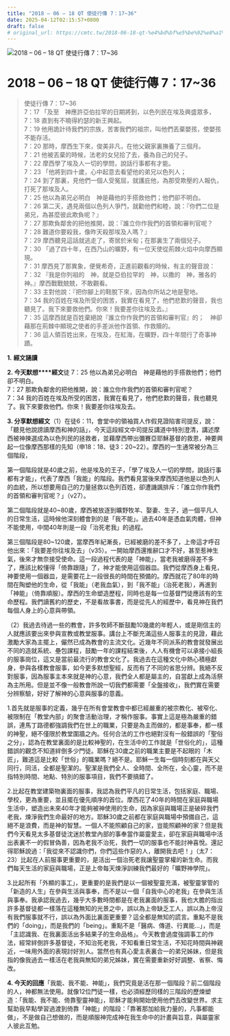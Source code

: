 ```yaml
---
title: "2018 – 06 – 18 QT 使徒行傳 7：17~36"
date: 2025-04-12T02:15:57+0800
draft: false
# original_url: https://cmtc.tw/2018-06-18-qt-%e4%bd%bf%e5%be%92%e8%a1%8c%e5%82%b3-7%ef%bc%9a1736
---
```


![2018 – 06 – 18 QT 使徒行傳 7：17~36](/images/qt.jpg   "2018 – 06 – 18 QT 使徒行傳 7：17~36")

# 2018 – 06 – 18 QT 使徒行傳 7：17~36

> 使徒行傳 7：17~36  
> 7：17 「及至　神應許亞伯拉罕的日期將到，以色列民在埃及興盛眾多，  
> 7：18 直到有不曉得約瑟的新王興起。  
> 7：19 他用詭計待我們的宗族，苦害我們的祖宗，叫他們丟棄嬰孩，使嬰孩不能存活。  
> 7：20 那時，摩西生下來，俊美非凡，在他父親家裏撫養了三個月。  
> 7：21 他被丟棄的時候，法老的女兒拾了去，養為自己的兒子。  
> 7：22 摩西學了埃及人一切的學問，說話行事都有才能。  
> 7：23 「他將到四十歲，心中起意去看望他的弟兄以色列人；  
> 7：24 到了那裏，見他們一個人受冤屈，就護庇他，為那受欺壓的人報仇，打死了那埃及人。  
> 7：25 他以為弟兄必明白　神是藉他的手搭救他們；他們卻不明白。  
> 7：26 第二天，遇見兩個以色列人爭鬥，就勸他們和睦，說：『你們二位是弟兄，為甚麼彼此欺負呢？』  
> 7：27 那欺負鄰舍的把他推開，說：『誰立你作我們的首領和審判官呢？  
> 7：28 難道你要殺我，像昨天殺那埃及人嗎？』  
> 7：29 摩西聽見這話就逃走了，寄居於米甸；在那裏生了兩個兒子。  
> 7：30 「過了四十年，在西乃山的曠野，有一位天使從荊棘火焰中向摩西顯現。  
> 7：31 摩西見了那異象，便覺希奇，正進前觀看的時候，有主的聲音說：  
> 7：32 『我是你列祖的　神，就是亞伯拉罕的　神，以撒的　神，雅各的　神。』摩西戰戰兢兢，不敢觀看。  
> 7：33 主對他說：『把你腳上的鞋脫下來，因為你所站之地是聖地。  
> 7：34 我的百姓在埃及所受的困苦，我實在看見了，他們悲歎的聲音，我也聽見了。我下來要救他們。你來！我要差你往埃及去。』  
> 7：35 這摩西就是百姓棄絕說『誰立你作我們的首領和審判官』的；　神卻藉那在荊棘中顯現之使者的手差派他作首領、作救贖的。  
> 7：36 這人領百姓出來，在埃及，在紅海，在曠野，四十年間行了奇事神蹟。

**1.** **經文誦讀**

**2. 今天默想****經文**徒 7：25 他以為弟兄必明白　神是藉他的手搭救他們；他們卻不明白。  
7：27 那欺負鄰舍的把他推開，說：誰立你作我們的首領和審判官呢？  
7：34 我的百姓在埃及所受的困苦，我實在看見了，他們悲歎的聲音，我也聽見了。我下來要救他們。你來！我要差你往埃及去。

**3. 分享默想經文**（1）在徒6：11，會堂中的領袖買人作假見證陷害司提反，說：「聽見他說謗讀摩西和神的話」，今天這段經文中司提反講道中特別澄清，講述摩西被神揀選成為以色列民的拯救者，並藉摩西帶出彌賽亞耶穌基督的救恩，神要興起一位像摩西那樣的先知（申18：18、徒3：20~22）。摩西的一生通常被分為三個階段，

第一個階段就是40歲之前，他是埃及的王子，「學了埃及人一切的學問，說話行事都有才能」，代表了摩西「我能」的階段。我們看見當後來摩西知道他是以色列人的血統，所以想要用自己的力量拯救以色列百姓，卻遭譏諷排斥：「誰立你作我們的首領和審判官呢？」（v27）。

第二個階段就是40~80歲，摩西被放逐到曠野牧羊、娶妻、生子，過一個平凡人的日常生活，這時候他深刻體會到的是「我不能」。過去40年是憑血氣肉體，但神不能使用，中間40年則是一段「治死老我」的過程。

第三個階段是80~120歲，當摩西年紀漸長，已經被磨的差不多了，上帝這才呼召他出來：「我要差你往埃及去」（v35）。一開始摩西還推辭口才不好，甚至惹神生氣，後來才無奈接受使命。這一段過程代表的是「神能」，當老我被磨得差不多了，應該比較懂得「倚靠跟隨」了，神才能使用這個器皿。我們從摩西身上看見，神要使用一個器皿，是需要花上一段很長的時間在預備的。摩西就花了80年的時間在陶塑他的生命，從「我能」（老我血氣），到「我不能」（治死老我），再進到「神能」（倚靠順服）。摩西的生命塑造歷程，同時也是每一位基督門徒應該有的生命歷程。我們讀舊約的歷史，不是看故事書，而是從先人的經歷中，看見神在我們每個人身上的心意與帶領。

（2）我過去待過一些的教會，許多牧師不斷鼓勵10幾歲的年輕人，或是剛信主的人就應該要出來參與宣教或教堂服事。講台上不斷充滿這些人服事主的見證，藉此激勵大家為主擺上，儼然已成為教會的主流文化。近幾年不同派系的教會就發展出不同的造就系統、壘包課程，鼓勵一年的課程結束後，人人有機會可以承接小組長的服事崗位，這又是當前最流行的教會文化了。我過去在這種文化中熱心積極獻身，參與各樣教會服事，如今更多默想聖經，反而有了不同的省思分辨。我絕不反對服事，因為服事主本來就是神的心意，我們全人都是屬主的，自當獻上成為活祭為主所用。但是並不像一般教會所說一切我們都需要「全盤接收」，我們實在需要分辨察驗，好好了解神的心意與服事的意義。

1.首先就是服事的定義，幾乎在所有會堂教會中都已經嚴重的被宗教化、被窄化、被限制在「教堂內部」的聚會活動治理，才稱作服事。事實上這是極為嚴重的錯誤，連馬丁路德都強調我們在世上的職業，只要是為主而做的，都是事奉，都一樣的神聖，絕不僅限於教堂圍牆之內。任何合法的工作也絕對沒有一般錯誤的「聖俗之分」，認為在教堂裏面的是比較神聖的，在生活中的工作就是「世俗化的」，這種錯誤的觀念不知道絆倒多少門徒。耶穌在30歲之前的職業主要是不起眼的「木匠」，難道這是比較「世俗」的職業嗎？絕不是。耶穌一生每一個時刻都在與天父同行，同活，全都是聖潔的。聖潔是我們全人、全時間、全所在，全心靈，而不是指特別時間、地點、特別的服事項目，我們不要搞錯了。

2.比起在教堂建築物裏面的服事，我認為我們平凡的日常生活，包括家庭、職場、學校，更為重要，並且擺在優先順序的首位。摩西花了40年的時間在家庭與職場生活中，塑造出未來40年才能夠被神使用的生命，因為家庭與職場正是破碎我們老我，煉淨我們生命最好的地方。耶穌30歲之前都在家庭與職場中預備自己，這絕不是浪費，而是神的智慧。一個人不能照顧自己的家，豈能照顧神的家？但是我們今天看見太多基督徒沈迷於教堂內部的事奉當作屬靈愛主，卻在家庭與職場中活出表裏不一的假冒偽善，因為老我不治死，我們一切的服事也不能討神喜悅。還記得耶穌說過：「我從來不認識你們，你們這些作惡的人，離開我去吧！」（太7：23）比起在人前服事更重要的，是活出一個治死老我讓聖靈掌權的新生命。而我們每天生活的家庭與職場，正是上帝每天煉淨訓練我們最好的「曠野神學院」。

3.比起所有「外顯的事工」，更重要的是我們是以一個被聖靈充滿，被聖靈掌管的「新造的人生」在參與生活與事奉，而不是以一個「自我中心的老我」在參與生活與事奉。我承認我過去，幾乎大多數時間都是在老我裏面的服事，我也大膽的指出許多基督徒都一樣落在這種無知的光景之中，誤以為上帝缺乏工人，誤以為上帝沒有我們服事就不行，誤以為外面比裏面更重要？這全都是無知的謊言。重點不是我們的「doing」，而是我們的「being」。重點不是「醫病、傳道、行異能…」，而是「主認識我、在我裏面活出多結果子的生命品格」。今天教會過度強調事工的作法，經常絆倒許多基督徒，不知治死老我，不知看重日常生活，不知花時間與神親近，一味用外面的表現討好別人。當然也有真心愛主表裏合一的弟兄姊妹，但是我指的像我過去一樣活在老我與無知的弟兄姊妹，實在需要重新好好調整、省察、悔改。

**4. 今天的回應**「我能、我不能、神能」，我們究竟是活在那一個階段？前二個階段的人，神都無法使用。就像12位門徒一樣，也必須經歷同樣的三階段的歷煉塑造：「我能、我不能、倚靠聖靈神能」，耶穌才能夠開始使用他們去改變世界。求主幫助我早點學習過渡到倚靠「神能」的階段：「靠著那加給我力量的，凡事都能做」，不是做自己想做的，而是順服神完成神在我生命中的計畫與旨意，與屬靈家人彼此互勉。